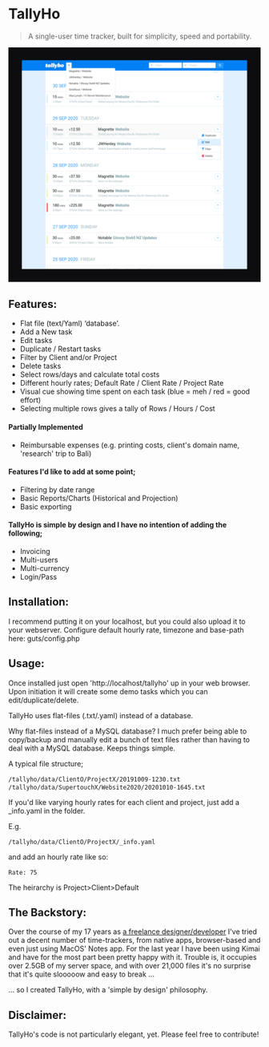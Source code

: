 # TallyHo
> A single-user time tracker, built for simplicity, speed and portability.

![Preview](https://raw.githubusercontent.com/sleggat/TallyHo/master/screenshot.jpg)


## Features:
- Flat file (text/Yaml) ‘database’.
- Add a New task
- Edit tasks
- Duplicate / Restart tasks
- Filter by Client and/or Project
- Delete tasks
- Select rows/days and calculate total costs
- Different hourly rates; Default Rate / Client Rate / Project Rate
- Visual cue showing time spent on each task (blue = meh / red = good effort)
- Selecting multiple rows gives a tally of Rows / Hours / Cost


#### Partially Implemented
- Reimbursable expenses (e.g. printing costs, client's domain name, 'research' trip to Bali)


#### Features I'd like to add at some point;
- Filtering by date range
- Basic Reports/Charts (Historical and Projection)
- Basic exporting


#### TallyHo is simple by design and I have no intention of adding the following;
- Invoicing
- Multi-users
- Multi-currency
- Login/Pass


## Installation:

I recommend putting it on your localhost, but you could also upload it to your webserver.
Configure default hourly rate, timezone and base-path here: guts/config.php


## Usage:

Once installed just open 'http://localhost/tallyho' up in your web browser. Upon initiation it will create some demo tasks which you can edit/duplicate/delete.


TallyHo uses flat-files (.txt/.yaml) instead of a database.

Why flat-files instead of a MySQL database? I much prefer being able to copy/backup and manually edit a bunch of text files rather than having to deal with a MySQL database. Keeps things simple.


A typical file structure;
```
/tallyho/data/ClientO/ProjectX/20191009-1230.txt
/tallyho/data/SupertouchX/Website2020/20201010-1645.txt
```


If you'd like varying hourly rates for each client and project, just add a \_info.yaml in the folder. 

E.g.

```
/tallyho/data/ClientO/ProjectX/_info.yaml
```
and add an hourly rate like so:
```
Rate: 75
```
The heirarchy is Project>Client>Default


## The Backstory:

Over the course of my 17 years as [a freelance designer/developer](https://steveleggat.com "Steve Leggat has been a freelance graphic designer and coder in New Zealand and Taiwan since 2006") I've tried out a decent number of time-trackers, from native apps, browser-based and even just using MacOS' Notes app. For the last year I have been using Kimai and have for the most part been pretty happy with it. Trouble is, it occupies over 2.5GB of my server space, and with over 21,000 files it's no surprise that it's quite slooooow and easy to break ...

... so I created TallyHo, with a 'simple by design' philosophy.


## Disclaimer:

TallyHo's code is not particularly elegant, yet. Please feel free to contribute!

